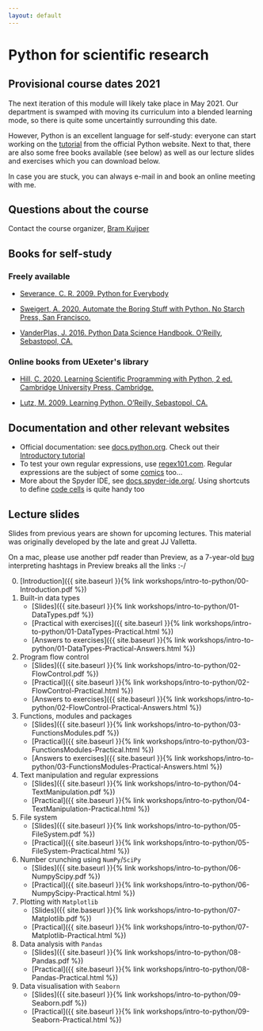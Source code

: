 ```yaml
---
layout: default
---
```


# Python for scientific research

## Provisional course dates 2021

The next iteration of this module will likely take place in May 2021. Our department is swamped with moving its curriculum into a blended learning mode, so there is quite some uncertaintly surrounding this date.

However, Python is an excellent language for self-study: everyone can start working on the [tutorial](https://docs.python.org/3/tutorial/index.html) from the official Python website. Next to that, there are also some free books available (see below) as well as our lecture slides and exercises which you can download below. 

In case you are stuck, you can always e-mail in and book an online meeting with me.

## Questions about the course

Contact the course organizer, [Bram Kuijper](https://biosciences.exeter.ac.uk/staff/profile/index.php?web_id=Bram_Kuijper) 

## Books for self-study

### Freely available

* [Severance, C. R. 2009. Python for Everybody](http://do1.dr-chuck.com/pythonlearn/EN_us/pythonlearn.pdf) 

*  [Sweigert, A. 2020. Automate the Boring Stuff with Python. No Starch Press, San Francisco.](https://automatetheboringstuff.com/2e/chapter0/) 


* [VanderPlas, J. 2016. Python Data Science Handbook. O’Reilly, Sebastopol, CA.](https://jakevdp.github.io/PythonDataScienceHandbook/) 

### Online books from UExeter's library

* [Hill, C. 2020. Learning Scientific Programming with Python, 2 ed. Cambridge University Press, Cambridge.](https://encore.exeter.ac.uk/iii/encore/record/C__Rb4338235) 

* [Lutz, M. 2009. Learning Python. O’Reilly, Sebastopol, CA.](https://encore.exeter.ac.uk/iii/encore/record/C__Rb2506095)

## Documentation and other relevant websites
* Official documentation: see [docs.python.org](https://docs.python.org/3/). Check out their [Introductory tutorial](https://docs.python.org/3/tutorial/index.html)
* To test your own regular expressions, use [regex101.com](https://regex101.com). Regular expressions are the subject of some [comics](https://xkcd.com/208/) too...
* More about the Spyder IDE, see [docs.spyder-ide.org/](https://docs.spyder-ide.org/). Using shortcuts to define [code cells](https://docs.spyder-ide.org/editor.html#defining-code-cells) is quite handy too 

## Lecture slides

Slides from previous years are shown for upcoming lectures. This material was originally developed by the late and great JJ Valletta. 

On a mac, please use another pdf reader than Preview, as a 7-year-old [bug](https://discussions.apple.com/thread/5192605) interpreting hashtags in Preview breaks all the links :-/

0. [Introduction]({{ site.baseurl }}{% link workshops/intro-to-python/00-Introduction.pdf %})
1. Built-in data types
    * [Slides]({{ site.baseurl }}{% link workshops/intro-to-python/01-DataTypes.pdf %})
    * [Practical with exercises]({{ site.baseurl }}{% link workshops/intro-to-python/01-DataTypes-Practical.html %})
    * [Answers to exercises]({{ site.baseurl }}{% link workshops/intro-to-python/01-DataTypes-Practical-Answers.html %})
2. Program flow control
    * [Slides]({{ site.baseurl }}{% link workshops/intro-to-python/02-FlowControl.pdf %})
    * [Practical]({{ site.baseurl }}{% link workshops/intro-to-python/02-FlowControl-Practical.html %})
    * [Answers to exercises]({{ site.baseurl }}{% link workshops/intro-to-python/02-FlowControl-Practical-Answers.html %})
3. Functions, modules and packages
    * [Slides]({{ site.baseurl }}{% link workshops/intro-to-python/03-FunctionsModules.pdf %})
    * [Practical]({{ site.baseurl }}{% link workshops/intro-to-python/03-FunctionsModules-Practical.html %})
    * [Answers to exercises]({{ site.baseurl }}{% link workshops/intro-to-python/03-FunctionsModules-Practical-Answers.html %})
4. Text manipulation and regular expressions
    * [Slides]({{ site.baseurl }}{% link workshops/intro-to-python/04-TextManipulation.pdf %})
    * [Practical]({{ site.baseurl }}{% link workshops/intro-to-python/04-TextManipulation-Practical.html %})
5. File system
    * [Slides]({{ site.baseurl }}{% link workshops/intro-to-python/05-FileSystem.pdf %})
    * [Practical]({{ site.baseurl }}{% link workshops/intro-to-python/05-FileSystem-Practical.html %})
6. Number crunching using `NumPy`/`SciPy`
    * [Slides]({{ site.baseurl }}{% link workshops/intro-to-python/06-NumpyScipy.pdf %})
    * [Practical]({{ site.baseurl }}{% link workshops/intro-to-python/06-NumpyScipy-Practical.html %})
7. Plotting with `Matplotlib`
    * [Slides]({{ site.baseurl }}{% link workshops/intro-to-python/07-Matplotlib.pdf %})
    * [Practical]({{ site.baseurl }}{% link workshops/intro-to-python/07-Matplotlib-Practical.html %})
8. Data analysis with `Pandas`
    * [Slides]({{ site.baseurl }}{% link workshops/intro-to-python/08-Pandas.pdf %})
    * [Practical]({{ site.baseurl }}{% link workshops/intro-to-python/08-Pandas-Practical.html %})
9. Data visualisation with `Seaborn`
    * [Slides]({{ site.baseurl }}{% link workshops/intro-to-python/09-Seaborn.pdf %})
    * [Practical]({{ site.baseurl }}{% link workshops/intro-to-python/09-Seaborn-Practical.html %})

